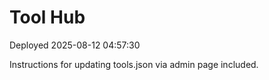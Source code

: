# Tool Hub

Deployed 2025-08-12 04:57:30

Instructions for updating tools.json via admin page included.